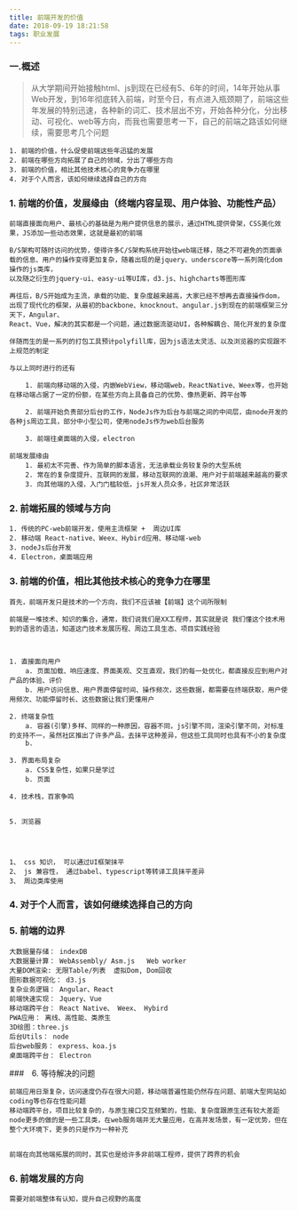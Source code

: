 ```yaml
---
title: 前端开发的价值
date: 2018-09-19 18:21:58
tags: 职业发展
---
```




### 一.概述 
    
> 从大学期间开始接触html、js到现在已经有5、6年的时间，14年开始从事Web开发，到16年彻底转入前端，时至今日，有点进入瓶颈期了，前端这些年发展的特别迅速，各种新的词汇、技术层出不穷，开始各种分化，分出移动、可视化、web等方向，而我也需要思考一下，自己的前端之路该如何继续，需要思考几个问题

    1. 前端的价值，什么促使前端这些年迅猛的发展
    2. 前端在哪些方向拓展了自己的领域，分出了哪些方向
    3. 前端的价值，相比其他技术核心的竞争力在哪里
    4. 对于个人而言，该如何继续选择自己的方向


### 1. 前端的价值，发展缘由（终端内容呈现、用户体验、功能性产品）

    前端直接面向用户、最核心的基础是为用户提供信息的展示，通过HTML提供骨架，CSS美化效果，JS添加一些动态效果，这就是最初的前端
    
    B/S架构可随时访问的优势，使得许多C/S架构系统开始往web端迁移，随之不可避免的页面承载的信息、用户的操作变得更加复杂，随着出现的是jquery、underscore等一系列简化dom操作的js类库，
    以及随之衍生的jquery-ui、easy-ui等UI库，d3.js、highcharts等图形库

    再往后，B/S开始成为主流，承载的功能、复杂度越来越高，大家已经不想再去直接操作dom，出现了现代化的框架，从最初的backbone、knocknout、angular.js到现在的前端框架三分天下，Angular、
    React、Vue，解决的其实都是一个问题，通过数据流驱动UI，各种解耦合、简化开发的复杂度

    伴随而生的是一系列的打包工具预计polyfill库，因为js语法太灵活、以及浏览器的实现跟不上规范的制定

    与以上同时进行的还有

        1. 前端向移动端的入侵，内嵌WebView，移动端web，ReactNative、Weex等，也开始在移动端占据了一定的份额，在某些方向上具备自己的优势、像热更新、跨平台等

        2. 前端开始负责部分后台的工作，NodeJs作为后台与前端之间的中间层，由node开发的各种js周边工具，部分中小型公司，使用nodeJs作为web后台服务

        3. 前端往桌面端的入侵，electron

    前端发展缘由
        1. 最初太不完善、作为简单的脚本语言，无法承载业务较复杂的大型系统
        2. 常在的复杂度提升、互联网的发展，移动互联网的浪潮、用户对于前端越来越高的要求
        3. 向其他端的入侵，入门门槛较低，js开发人员众多，社区非常活跃


### 2. 前端拓展的领域与方向

    1. 传统的PC-web前端开发，使用主流框架 +  周边UI库
    2. 移动端 React-native、Weex、Hybird应用、移动端-web
    3. nodeJs后台开发
    4. Electron，桌面端应用


### 3. 前端的价值，相比其他技术核心的竞争力在哪里

    首先，前端开发只是技术的一个方向，我们不应该被【前端】这个词所限制

    前端是一堆技术、知识的集合，通常，我们说我们是XX工程师，其实就是说 我们懂这个技术用到的语言的语法，知道这门技术发展历程、周边工具生态、项目实践经验



    1. 直接面向用户
        a. 页面加载、响应速度、界面美观、交互直观，我们的每一处优化，都直接反应到用户对产品的体验、评价
        b. 用户访问信息、用户界面停留时间、操作频次，这些数据，都需要在终端获取，用户使用频次、功能停留时长、这些数据让我们更懂用户

    2. 终端复杂性
        a. 容器(引擎)多样、同样的一种原因，容器不同，js引擎不同，渲染引擎不同，对标准的支持不一，虽然社区推出了许多产品，去抹平这种差异，但这些工具同时也具有不小的复杂度
        b. 
    
    3. 界面布局复杂
        a. CSS复杂性，如果只是学过
        b. 页面

    4. 技术栈，百家争鸣


    5. 浏览器
        



    1、 css 知识， 可以通过UI框架抹平
    2、 js 兼容性， 通过babel、typescript等转译工具抹平差异
    3、 周边类库使用


### 4. 对于个人而言，该如何继续选择自己的方向



### 5. 前端的边界

    大数据量存储： indexDB
    大数据量计算： WebAssembly/ Asm.js   Web worker
    大量DOM渲染: 无限Table/列表  虚拟Dom, Dom回收
    图形数据可视化： d3.js
    复杂业务逻辑： Angular、React
    前端快速实现： Jquery、Vue
    移动端跨平台： React Native、 Weex、 Hybird
    PWA应用： 离线、高性能、类原生
    3D绘图：three.js
    后台Utils： node
    后台web服务： express、koa.js
    桌面端跨平台： Electron



###　6. 等待解决的问题

    前端应用日渐复杂，访问速度仍存在很大问题，移动端普遍性能仍然存在问题、前端大型网站如coding等也存在性能问题
    移动端跨平台，项目比较复杂的，与原生接口交互频繁的，性能、复杂度跟原生还有较大差距
    node更多的做的是一些工具类，在web服务端并无大量应用，在高并发场景，有一定优势，但在整个大环境下，更多的只是作为一种补充


    前端在向其他端拓展的同时，其实也是给许多非前端工程师，提供了跨界的机会
    


### 6. 前端发展的方向

    需要对前端整体有认知，提升自己视野的高度
